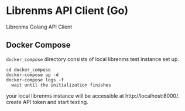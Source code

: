 # Librenms API Client (Go)

Librenms Golang API Client


## Docker Compose

`docker_compose` directory consists of local librenms test instance set up.

```
cd docker_compose
docker-compose up -d
docker-compose logs -f
  wait until the initialization finishes
```

your local librenms instance will be accessible at http://localhost:8000/.
create API token and start testing.
